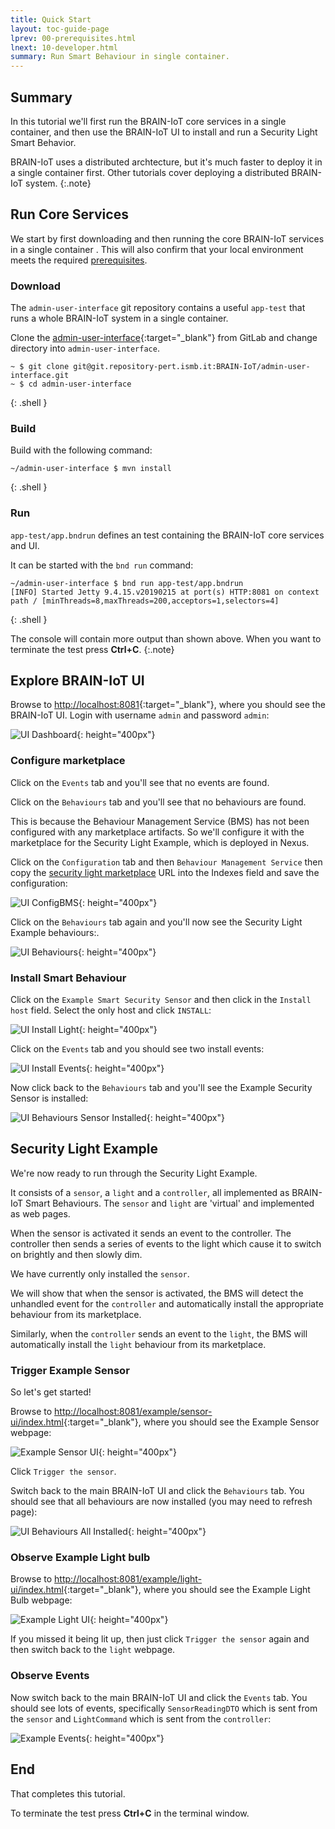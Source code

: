 ```yaml
---
title: Quick Start 
layout: toc-guide-page
lprev: 00-prerequisites.html
lnext: 10-developer.html
summary: Run Smart Behaviour in single container.
---
```


## Summary 

In this tutorial we'll first run the BRAIN-IoT core services in a single container, and then use the BRAIN-IoT UI to install and run a Security Light Smart Behavior.

BRAIN-IoT uses a distributed archtecture, but it's much faster to deploy it in a single container first. Other tutorials cover deploying a distributed BRAIN-IoT system.
{:.note}

## Run Core Services

We start by first downloading and then running the core BRAIN-IoT services in a single container . This will also confirm that your local environment meets the required [prerequisites](00-prerequisites.html#required-tools).

### Download

The `admin-user-interface` git repository contains a useful `app-test` that runs a whole BRAIN-IoT system in a single container.

Clone the [admin-user-interface](https://git.repository-pert.ismb.it/BRAIN-IoT/admin-user-interface){:target="_blank"} from GitLab and change directory into `admin-user-interface`.

    ~ $ git clone git@git.repository-pert.ismb.it:BRAIN-IoT/admin-user-interface.git
    ~ $ cd admin-user-interface
{: .shell }

### Build

Build  with the following command:

    ~/admin-user-interface $ mvn install
{: .shell }

### Run

`app-test/app.bndrun` defines an test containing the BRAIN-IoT core services and UI.

It can be started with the `bnd run` command:

    ~/admin-user-interface $ bnd run app-test/app.bndrun
    [INFO] Started Jetty 9.4.15.v20190215 at port(s) HTTP:8081 on context path / [minThreads=8,maxThreads=200,acceptors=1,selectors=4]
{: .shell }

The console will contain more output than shown above.
When you want to terminate the test press **Ctrl+C**.
{:.note}

## Explore BRAIN-IoT UI

Browse to  <http://localhost:8081>{:target="_blank"}, where you should see the BRAIN-IoT UI. Login with username `admin` and password `admin`:

![UI Dashboard](img/ui-dashboard.png){: height="400px"}

### Configure marketplace

Click on the `Events` tab and you'll see that no events are found.

Click on the `Behaviours` tab and you'll see that no behaviours are found.

This is because the Behaviour Management Service (BMS) has not been configured with any marketplace artifacts. So we'll configure it with the marketplace for the Security Light Example, which is deployed in Nexus.

Click on the `Configuration` tab and then `Behaviour Management Service` then copy the [security light marketplace](https://nexus.repository-pert.ismb.it/repository/marketplaces/com.paremus.brain.iot.marketplace/security-light-marketplace/0.0.1-SNAPSHOT/index.xml) URL into the Indexes field and save the configuration:

![UI ConfigBMS](img/ui-config-bms.png){: height="400px"}

Click on the `Behaviours` tab again and you'll now see the Security Light Example behaviours:.

![UI Behaviours](img/ui-behaviours.png){: height="400px"}

### Install Smart Behaviour

Click on the `Example Smart Security Sensor` and  then click in the `Install host` field. Select the only host and click `INSTALL`:

![UI Install Light](img/ui-install-light.png){: height="400px"}

Click on the `Events` tab and you should see two install events:

![UI Install Events](img/ui-events-install.png){: height="400px"}

Now click back to the `Behaviours` tab and you'll see the Example Security Sensor is installed:

![UI Behaviours Sensor Installed](img/ui-behaviours-sensor.png){: height="400px"}

## Security Light Example

We're now ready to run through the Security Light Example.

It consists of a `sensor`,  a `light` and a `controller`, all implemented as BRAIN-IoT Smart Behaviours. The `sensor` and `light` are 'virtual' and implemented as web pages.

When the sensor is activated it sends an event to the controller. The controller then sends a series of events to the light which cause it to switch on brightly and then slowly dim.

We have currently only installed the `sensor`.

We will show that when the sensor is activated, the BMS will detect the unhandled event for the `controller` and automatically install the appropriate behaviour from its marketplace.

Similarly, when the `controller` sends an event to the `light`, the BMS will automatically install the `light` behaviour from its marketplace.

### Trigger Example Sensor

So let's get started!

Browse to  <http://localhost:8081/example/sensor-ui/index.html>{:target="_blank"}, where you should see the Example Sensor webpage:

![Example Sensor UI](img/eg-sensor-ui.png){: height="400px"}

Click `Trigger the sensor`. 

Switch back to the main BRAIN-IoT UI and click the `Behaviours` tab. You should see that all behaviours are now installed (you may need to refresh page):

![UI Behaviours All Installed](img/ui-behaviours-all.png){: height="400px"}

### Observe Example Light bulb

Browse to  <http://localhost:8081/example/light-ui/index.html>{:target="_blank"}, where you should see the Example Light Bulb webpage:

![Example Light  UI](img/eg-light-ui.png){: height="400px"}

If you missed it being lit up, then just click `Trigger the sensor` again and then switch back to the `light` webpage.

### Observe Events

Now  switch back to the main BRAIN-IoT UI and click the `Events` tab. You should see lots of events, specifically `SensorReadingDTO` which is sent from the `sensor` and `LightCommand` which is sent from the `controller`:

![Example Events](img/ui-events-example.png){: height="400px"}

## End
That completes this tutorial.

To terminate the test press **Ctrl+C** in the terminal window.

